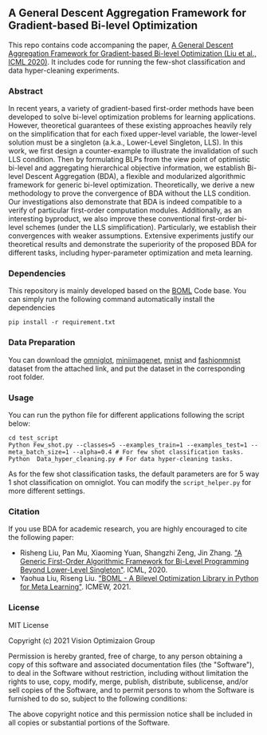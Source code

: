 ## A General Descent Aggregation Framework for Gradient-based Bi-level Optimization
This repo contains code accompaning the paper, [A General Descent Aggregation Framework for Gradient-based Bi-level Optimization (Liu et al., ICML 2020)](https://arxiv.org/abs/2006.04045). It includes code for running the few-shot classification and data hyper-cleaning experiments.

### Abstract
In recent years, a variety of gradient-based first-order methods have been developed to solve bi-level optimization problems for learning applications. However, theoretical guarantees of these existing approaches heavily rely on the simplification that for each fixed upper-level variable, the lower-level solution must be a singleton (a.k.a., Lower-Level Singleton, LLS). In this work, we first design a counter-example to illustrate the invalidation of such LLS condition. Then by formulating BLPs from the view point of optimistic bi-level and aggregating hierarchical objective information, we establish Bi-level Descent Aggregation (BDA), a flexible and modularized algorithmic framework for generic bi-level optimization. Theoretically, we derive a new methodology to prove the convergence of BDA without the LLS condition. Our investigations also demonstrate that BDA is indeed compatible to a verify of particular first-order computation modules. Additionally, as an interesting byproduct, we also improve these conventional first-order bi-level schemes (under the LLS simplification). Particularly, we establish their convergences with weaker assumptions. Extensive experiments justify our theoretical results and demonstrate the superiority of the proposed BDA for different tasks, including hyper-parameter optimization and meta learning.

### Dependencies
This repository is mainly developed based on the [BOML](https://github.com/dut-media-lab/BOML) Code base.
You can simply run the following command automatically install the dependencies

```pip install -r requirement.txt ```


###  Data Preparation

You can download the [omniglot](https://github.com/brendenlake/omniglot), 
[miniimagenet](https://github.com/renmengye/few-shot-ssl-public/), [mnist](http://yann.lecun.com/exdb/mnist/) and [fashionmnist](https://github.com/zalandoresearch/fashion-mnist) dataset from the attached link, and put the dataset in the corresponding root folder.

### Usage

You can run the python file for different applications following the script below:

```
cd test_script
Python Few_shot.py --classes=5 --examples_train=1 --examples_test=1 --meta_batch_size=1 --alpha=0.4 # For few shot classification tasks.
Python  Data_hyper_cleaning.py # For data hyper-cleaning tasks.
```
As for the few shot classification tasks, the default parameters are for 5 way 1 shot classification on omniglot. You can modify the `script_helper.py` for more different settings. 
 
### Citation

If you use BDA for academic research, you are highly encouraged to cite the following paper:
- Risheng Liu, Pan Mu, Xiaoming Yuan, Shangzhi Zeng, Jin Zhang. ["A Generic First-Order Algorithmic Framework for Bi-Level Programming Beyond Lower-Level Singleton"](https://arxiv.org/abs/2006.04045). ICML, 2020.
- Yaohua Liu, Riseng Liu. ["BOML - A Bilevel Optimization Library in Python for Meta Learning"](https://arxiv.org/abs/2009.13357). ICMEW, 2021.

### License 

MIT License

Copyright (c) 2021 Vision Optimizaion Group

Permission is hereby granted, free of charge, to any person obtaining a copy
of this software and associated documentation files (the "Software"), to deal
in the Software without restriction, including without limitation the rights
to use, copy, modify, merge, publish, distribute, sublicense, and/or sell
copies of the Software, and to permit persons to whom the Software is
furnished to do so, subject to the following conditions:

The above copyright notice and this permission notice shall be included in all
copies or substantial portions of the Software.
